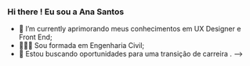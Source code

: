 ### Hi there ! Eu sou a Ana Santos

- 🌱 I’m currently  aprimorando meus conhecimentos em  UX Designer e Front End;
-  👩🏻‍🎓  Sou formada em Engenharia Civil;
- 🚀  Estou buscando oportunidades para uma transição de carreira .
-->
